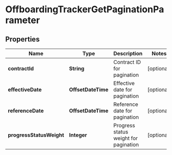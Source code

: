 

# OffboardingTrackerGetPaginationParameter


## Properties

| Name | Type | Description | Notes |
|------------ | ------------- | ------------- | -------------|
|**contractId** | **String** | Contract ID for pagination |  [optional] |
|**effectiveDate** | **OffsetDateTime** | Effective date for pagination |  [optional] |
|**referenceDate** | **OffsetDateTime** | Reference date for pagination |  [optional] |
|**progressStatusWeight** | **Integer** | Progress status weight for pagination |  [optional] |



